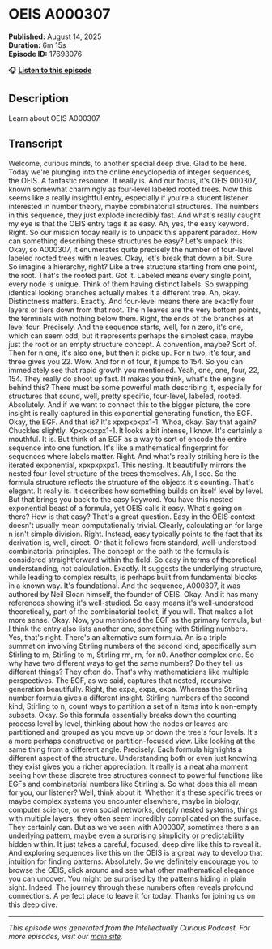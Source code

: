 # OEIS A000307

**Published:** August 14, 2025  
**Duration:** 6m 15s  
**Episode ID:** 17693076

🎧 **[Listen to this episode](https://intellectuallycurious.buzzsprout.com/2529712/episodes/17693076-oeis-a000307)**

## Description

Learn about OEIS A000307

## Transcript

Welcome, curious minds, to another special deep dive. Glad to be here. Today we're plunging into the online encyclopedia of integer sequences, the OEIS. A fantastic resource. It really is. And our focus, it's OEIS 000307, known somewhat charmingly as four-level labeled rooted trees. Now this seems like a really insightful entry, especially if you're a student listener interested in number theory, maybe combinatorial structures. The numbers in this sequence, they just explode incredibly fast. And what's really caught my eye is that the OEIS entry tags it as easy. Ah, yes, the easy keyword. Right. So our mission today really is to unpack this apparent paradox. How can something describing these structures be easy? Let's unpack this. Okay, so A000307, it enumerates quite precisely the number of four-level labeled rooted trees with n leaves. Okay, let's break that down a bit. Sure. So imagine a hierarchy, right? Like a tree structure starting from one point, the root. That's the rooted part. Got it. Labeled means every single point, every node is unique. Think of them having distinct labels. So swapping identical looking branches actually makes it a different tree. Ah, okay. Distinctness matters. Exactly. And four-level means there are exactly four layers or tiers down from that root. The n leaves are the very bottom points, the terminals with nothing below them. Right, the ends of the branches at level four. Precisely. And the sequence starts, well, for n zero, it's one, which can seem odd, but it represents perhaps the simplest case, maybe just the root or an empty structure concept. A convention, maybe? Sort of. Then for n one, it's also one, but then it picks up. For n two, it's four, and three gives you 22. Wow. And for n of four, it jumps to 154. So you can immediately see that rapid growth you mentioned. Yeah, one, one, four, 22, 154. They really do shoot up fast. It makes you think, what's the engine behind this? There must be some powerful math describing it, especially for structures that sound, well, pretty specific, four-level, labeled, rooted. Absolutely. And if we want to connect this to the bigger picture, the core insight is really captured in this exponential generating function, the EGF. Okay, the EGF. And that is? It's xpxpxpxpx1-1. Whoa, okay. Say that again? Chuckles slightly. Xpxpxpxpx1-1. It looks a bit intense, I know. It's certainly a mouthful. It is. But think of an EGF as a way to sort of encode the entire sequence into one function. It's like a mathematical fingerprint for sequences where labels matter. Right. And what's really striking here is the iterated exponential, xpxpxpxpx1. This nesting. It beautifully mirrors the nested four-level structure of the trees themselves. Ah, I see. So the formula structure reflects the structure of the objects it's counting. That's elegant. It really is. It describes how something builds on itself level by level. But that brings you back to the easy keyword. You have this nested exponential beast of a formula, yet OEIS calls it easy. What's going on there? How is that easy? That's a great question. Easy in the OEIS context doesn't usually mean computationally trivial. Clearly, calculating an for large n isn't simple division. Right. Instead, easy typically points to the fact that its derivation is, well, direct. Or that it follows from standard, well-understood combinatorial principles. The concept or the path to the formula is considered straightforward within the field. So easy in terms of theoretical understanding, not calculation. Exactly. It suggests the underlying structure, while leading to complex results, is perhaps built from fundamental blocks in a known way. It's foundational. And the sequence, A000307, it was authored by Neil Sloan himself, the founder of OEIS. Okay. And it has many references showing it's well-studied. So easy means it's well-understood theoretically, part of the combinatorial toolkit, if you will. That makes a lot more sense. Okay. Now, you mentioned the EGF as the primary formula, but I think the entry also lists another one, something with Stirling numbers. Yes, that's right. There's an alternative sum formula. An is a triple summation involving Stirling numbers of the second kind, specifically sum Stirling to m, Stirling to m, Stirling rm, rn, for n0. Another complex one. So why have two different ways to get the same numbers? Do they tell us different things? They often do. That's why mathematicians like multiple perspectives. The EGF, as we said, captures that nested, recursive generation beautifully. Right, the expa, expa, expa. Whereas the Stirling number formula gives a different insight. Stirling numbers of the second kind, Stirling to n, count ways to partition a set of n items into k non-empty subsets. Okay. So this formula essentially breaks down the counting process level by level, thinking about how the nodes or leaves are partitioned and grouped as you move up or down the tree's four levels. It's a more perhaps constructive or partition-focused view. Like looking at the same thing from a different angle. Precisely. Each formula highlights a different aspect of the structure. Understanding both or even just knowing they exist gives you a richer appreciation. It really is a neat aha moment seeing how these discrete tree structures connect to powerful functions like EGFs and combinatorial numbers like Stirling's. So what does this all mean for you, our listener? Well, think about it. Whether it's these specific trees or maybe complex systems you encounter elsewhere, maybe in biology, computer science, or even social networks, deeply nested systems, things with multiple layers, they often seem incredibly complicated on the surface. They certainly can. But as we've seen with A000307, sometimes there's an underlying pattern, maybe even a surprising simplicity or predictability hidden within. It just takes a careful, focused, deep dive like this to reveal it. And exploring sequences like this on the OEIS is a great way to develop that intuition for finding patterns. Absolutely. So we definitely encourage you to browse the OEIS, click around and see what other mathematical elegance you can uncover. You might be surprised by the patterns hiding in plain sight. Indeed. The journey through these numbers often reveals profound connections. A perfect place to leave it for today. Thanks for joining us on this deep dive.

---
*This episode was generated from the Intellectually Curious Podcast. For more episodes, visit our [main site](https://intellectuallycurious.buzzsprout.com).*
